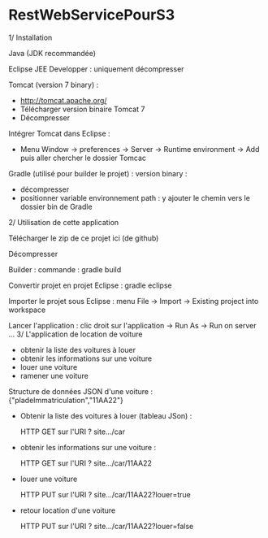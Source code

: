 # RestWebServicePourS3

1/ Installation

Java (JDK recommandée)

Eclipse JEE Developper : uniquement décompresser

Tomcat (version 7 binary) : 
  - http://tomcat.apache.org/
  - Télécharger version binaire Tomcat 7
  - Décompresser

Intégrer Tomcat dans Eclipse :
  - Menu Window -> preferences -> Server -> Runtime environment -> Add puis aller chercher le dossier Tomcac

Gradle (utilisé pour builder le projet) : version binary :

  -  décompresser
  -  positionner variable environnement path : y ajouter le chemin vers le dossier bin de Gradle


2/ Utilisation de cette application

Télécharger le zip de ce projet ici (de github)

Décompresser

Builder : commande : gradle build

Convertir projet en projet Eclipse : gradle eclipse

Importer le projet sous Eclipse : menu File -> Import -> Existing project into workspace

Lancer l'application : clic droit sur l'application -> Run As -> Run on server ...
3/ L'application de location de voiture 

- obtenir la liste des voitures à louer
- obtenir les informations sur une voiture
- louer une voiture
- ramener une voiture

Structure de données JSON d'une voiture :
{"pladeImmatriculation","11AA22"}

- Obtenir la liste des voitures à louer (tableau JSon) :

  HTTP GET sur l'URI ? site.../car
  
- obtenir les informations sur une voiture :

  HTTP GET sur l'URI ? site.../car/11AA22
  
- louer une voiture

  HTTP PUT sur l'URI ? site.../car/11AA22?louer=true
  
- retour location d'une voiture

  HTTP PUT sur l'URI ? site.../car/11AA22?louer=false
